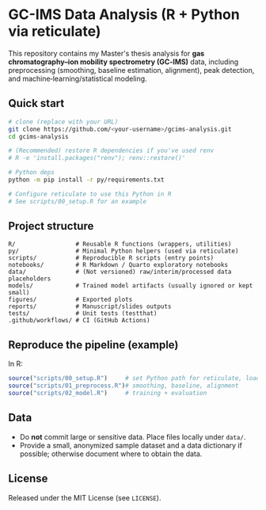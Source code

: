 # GC-IMS Data Analysis (R + Python via reticulate)

This repository contains my Master's thesis analysis for **gas chromatography–ion mobility spectrometry (GC‑IMS)** data, including preprocessing (smoothing, baseline estimation, alignment), peak detection, and machine‑learning/statistical modeling.

## Quick start

```bash
# clone (replace with your URL)
git clone https://github.com/<your-username>/gcims-analysis.git
cd gcims-analysis

# (Recommended) restore R dependencies if you've used renv
# R -e 'install.packages("renv"); renv::restore()'

# Python deps
python -m pip install -r py/requirements.txt

# Configure reticulate to use this Python in R
# See scripts/00_setup.R for an example
```

## Project structure

```
R/                 # Reusable R functions (wrappers, utilities)
py/                # Minimal Python helpers (used via reticulate)
scripts/           # Reproducible R scripts (entry points)
notebooks/         # R Markdown / Quarto exploratory notebooks
data/              # (Not versioned) raw/interim/processed data placeholders
models/            # Trained model artifacts (usually ignored or kept small)
figures/           # Exported plots
reports/           # Manuscript/slides outputs
tests/             # Unit tests (testthat)
.github/workflows/ # CI (GitHub Actions)
```

## Reproduce the pipeline (example)

In R:

```r
source("scripts/00_setup.R")     # set Python path for reticulate, load packages
source("scripts/01_preprocess.R")# smoothing, baseline, alignment
source("scripts/02_model.R")     # training + evaluation
```

## Data

- Do **not** commit large or sensitive data. Place files locally under `data/`.
- Provide a small, anonymized sample dataset and a data dictionary if possible; otherwise document where to obtain the data.

## License

Released under the MIT License (see `LICENSE`).

